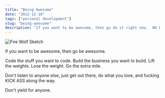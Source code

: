 ```yaml
---
title: "Being Awesome"
date: "2012-12-10"
tags: ["personal development"]
slug: "being-awesome"
description: "If you want to be awesome, then go do it right now.  NO EXCUSES!"
---
```



![Fire Wolf Sketch][]


If you want to be awesome, then go be awesome.

Code the stuff you want to code.  Build the business you want to build.  Lift
the weights.  Lose the weight.  Go the extra mile.

Don't listen to anyone else, just get out there, do what you love, and fucking
KICK ASS along the way.

Don't yield for anyone.


  [Fire Wolf Sketch]: /static/blog/images/2012/fire-wolf-sketch.png "Fire Wolf Sketch"
